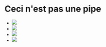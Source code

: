# Ceci n'est pas une pipe

- [![](https://gitlab.com/germs-dev/turpin-one/badges/main/pipeline.svg)](https://gitlab.com/germs-dev/turpin-one/-/pipelines)
- [![](https://gitlab.com/germs-dev/dft/badges/main/pipeline.svg)](https://gitlab.com/germs-dev/dft/-/pipelines)
- [![](https://gitlab.com/germs-dev/cpp/badges/main/pipeline.svg)](https://gitlab.com/germs-dev/cpp/-/pipelines)
- [![](https://gitlab.com/germs-dev/fixi/badges/main/pipeline.svg)](https://gitlab.com/germs-dev/fixi/-/pipelines)


